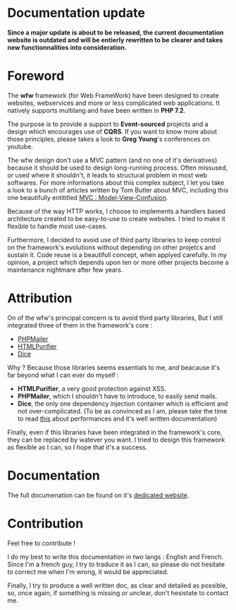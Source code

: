 # Documentation update

**Since a major update is about to be released, the current documentation website is outdated and will
be entierly rewritten to be clearer and takes new functionnalities into consideration.**

# Foreword

The **wfw** framework (for Web FrameWork) have been designed to create websites, webservices and 
more or less complicated web applications. It natively supports multilang and have been written in **PHP 7.2**.

The purpose is to provide a support to **Event-sourced** projects and a design which encourages
use of **CQRS**. If you want to know more about those principles, please takes a look to **Greg Young**'s 
conferences on youtube.

The wfw design don't use a MVC pattern (and no one of it's derivatives) because it should
be used to design long-running process. Often missused, or used where it shouldn't, it leads 
to structural problem in most web softwares. For more informations about this complex subject,
I let you take a look to a bunch of articles written by Tom Butler about MVC, including this one
beautifully entititled [MVC : Model-View-Confusion](https://r.je/views-are-not-templates.html).

Because of the way HTTP works, I choose to implements a handlers based architecture created to
be easy-to-use to create websites. I tried to make it flexible to handle most use-cases.

Furthermore, I decided to avoid use of third party libraries to keep control on the framework's
evolutions without depending on other projetcs and sustain it.
Code reuse is a beautifull concept, when applyed carefully. In my opinion, a project which depends 
upon ten or more other projects become a maintenance nightmare after few years.

# Attribution

On of the wfw's principal concern is to avoid third party libraries, But I still integrated three of them
in the framework's core :
   - [PHPMailer](https://github.com/PHPMailer/PHPMailer) 
   - [HTMLPurifier](http://htmlpurifier.org/)
   - [Dice](https://github.com/Level-2/Dice)

Why ? Because those libraries seems essentials to me, and beacause it's far beyond what I can 
ever do myself :
   - **HTMLPurifier**, a very good protection against XSS.
   - **PHPMailer**, which I shouldn't have to introduce, to easily send mails.
   - **Dice**, the only one dependency injection container which is efficient and not over-complicated.
   (To be as convinced as I am, please take the time to read [this](https://github.com/Level-2/Dice#performance)
   about performances and it's well written documentation)
   
Finally, even if this libraries have been integrated in the framework's core, they can be 
replaced by watever you want. I tried to design this framework as flexible as I can, so I 
hope that it's a success.

# Documentation

The full documenation can be found on it's [dedicated website](https://wfwdoc.bee-color.fr).

# Contribution

Feel free to contribute !

I do my best to write this documentation in two langs : English and French. Since I'm a french
guy, I try to traduce it as I can, so please do not hesitate to correct me when I'm wrong, it
would be appreciated.

Finally, I try to produce a well written doc, as clear and detailed as possible, so, once again,
if something is missing or unclear, don't hesistate to contact me.